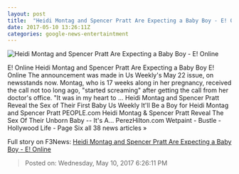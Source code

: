 ```yaml
---
layout: post
title:  "Heidi Montag and Spencer Pratt Are Expecting a Baby Boy - E! Online"
date: 2017-05-10 13:26:11Z
categories: google-news-entertaintment
---
```


![Heidi Montag and Spencer Pratt Are Expecting a Baby Boy - E! Online](http://akns-images.eonline.com/eol_images/Entire_Site/2017325/rs_600x600-170425120223-600.spencer-heidi.cm.42517.jpg?downsize=450:*&crop=450:350;left,top)

E! Online Heidi Montag and Spencer Pratt Are Expecting a Baby Boy E! Online The announcement was made in Us Weekly's May 22 issue, on newsstands now. Montag, who is 17 weeks along in her pregnancy, received the call not too long ago, "started screaming" after getting the call from her doctor's office. "It was in my heart to ... Heidi Montag and Spencer Pratt Reveal the Sex of Their First Baby Us Weekly It'll Be a Boy for Heidi Montag and Spencer Pratt PEOPLE.com Heidi Montag & Spencer Pratt Reveal The Sex Of Their Unborn Baby -- It's A... PerezHilton.com Wetpaint - Bustle - Hollywood Life - Page Six all 38 news articles »


Full story on F3News: [Heidi Montag and Spencer Pratt Are Expecting a Baby Boy - E! Online](http://www.f3nws.com/n/xcRmYH)

> Posted on: Wednesday, May 10, 2017 6:26:11 PM
